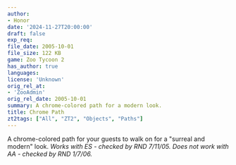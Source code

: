 ```yaml
---
author:
- Honor
date: '2024-11-27T20:00:00'
draft: false
exp_req:
file_date: 2005-10-01
file_size: 122 KB
game: Zoo Tycoon 2
has_author: true
languages:
license: 'Unknown'
orig_rel_at:
- 'ZooAdmin'
orig_rel_date: 2005-10-01
summary: A chrome-colored path for a modern look.
title: Chrome Path
zt2tags: ["All", "ZT2", "Objects", "Paths"]
---
```

A chrome-colored path for your guests to walk on for a "surreal and modern" look. *Works with ES - checked by RND 7/11/05.* *Does not work with AA - checked by RND 1/7/06.*
